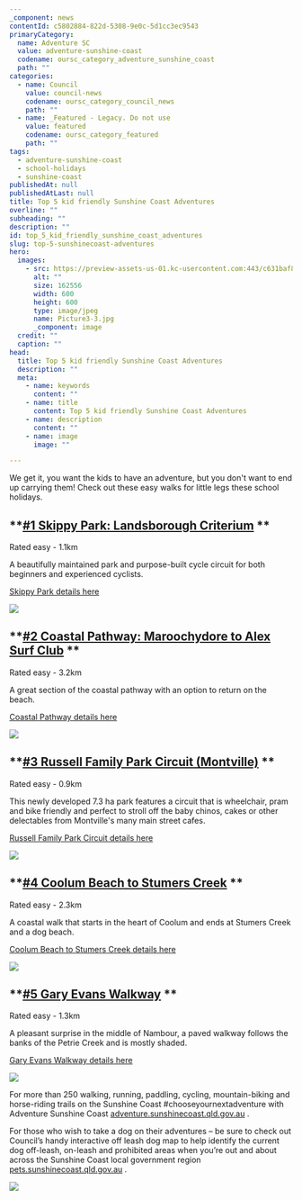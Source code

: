 ```yaml
---
_component: news
contentId: c5802884-822d-5308-9e0c-5d1cc3ec9543
primaryCategory:
  name: Adventure SC
  value: adventure-sunshine-coast
  codename: oursc_category_adventure_sunshine_coast
  path: ""
categories:
  - name: Council
    value: council-news
    codename: oursc_category_council_news
    path: ""
  - name: _Featured - Legacy. Do not use
    value: featured
    codename: oursc_category_featured
    path: ""
tags:
  - adventure-sunshine-coast
  - school-holidays
  - sunshine-coast
publishedAt: null
publishedAtLast: null
title: Top 5 kid friendly Sunshine Coast Adventures
overline: ""
subheading: ""
description: ""
id: top_5_kid_friendly_sunshine_coast_adventures
slug: top-5-sunshinecoast-adventures
hero:
  images:
    - src: https://preview-assets-us-01.kc-usercontent.com:443/c631baf8-1b46-001f-580c-d0001b68b4a8/f5c3083a-4ab5-4452-b0b5-8fc9528b71b6/Picture3-3.jpg
      alt: ""
      size: 162556
      width: 600
      height: 600
      type: image/jpeg
      name: Picture3-3.jpg
      _component: image
  credit: ""
  caption: ""
head:
  title: Top 5 kid friendly Sunshine Coast Adventures
  description: ""
  meta:
    - name: keywords
      content: ""
    - name: title
      content: Top 5 kid friendly Sunshine Coast Adventures
    - name: description
      content: ""
    - name: image
      image: ""

---
```

We get it, you want the kids to have an adventure, but you don't want to end up carrying them! Check out these easy walks for little legs these school holidays.

**[#1 Skippy Park: Landsborough Criterium](https://adventure.sunshinecoast.qld.gov.au/Home/TrailDetailsView?trailId=50112)
**
--

Rated easy - 1.1km

A beautifully maintained park and purpose-built cycle circuit for both beginners and experienced cyclists.

[Skippy Park details here](https://adventure.sunshinecoast.qld.gov.au/Home/TrailDetailsView?trailId=50112)


![](https://preview-assets-us-01.kc-usercontent.com:443/c631baf8-1b46-001f-580c-d0001b68b4a8/2e712ce5-8d4f-49db-b9eb-e3c8a0772094/Picture1.jpg)

**[#2 Coastal Pathway: Maroochydore to Alex Surf Club](https://adventure.sunshinecoast.qld.gov.au/Home/TrailDetailsView?trailId=54514)
**
--

Rated easy - 3.2km

A great section of the coastal pathway with an option to return on the beach.

[Coastal Pathway details here](https://adventure.sunshinecoast.qld.gov.au/Home/TrailDetailsView?trailId=54514)


![](https://preview-assets-us-01.kc-usercontent.com:443/c631baf8-1b46-001f-580c-d0001b68b4a8/cad7037b-b824-46d9-bb7d-9c2188d78a3b/Alex-surf-club-1024x768.jpeg)

**[#3 Russell Family Park Circuit (Montville)](https://adventure.sunshinecoast.qld.gov.au/Home/TrailDetailsView?trailId=20420)
**
--

Rated easy - 0.9km

This newly developed 7.3 ha park features a circuit that is wheelchair, pram and bike friendly and perfect to stroll off the baby chinos, cakes or other delectables from Montville's many main street cafes.

[Russell Family Park Circuit details here](https://adventure.sunshinecoast.qld.gov.au/Home/TrailDetailsView?trailId=20420)


![](https://preview-assets-us-01.kc-usercontent.com:443/c631baf8-1b46-001f-580c-d0001b68b4a8/668bc6ba-7dd4-47b5-8309-1eb9918d097d/Picture3-4.jpg)

**[#4 Coolum Beach to Stumers Creek](https://adventure.sunshinecoast.qld.gov.au/Home/TrailDetailsView?trailId=10812)
**
--

Rated easy - 2.3km

A coastal walk that starts in the heart of Coolum and ends at Stumers Creek and a dog beach.

[Coolum Beach to Stumers Creek details here](https://adventure.sunshinecoast.qld.gov.au/Home/TrailDetailsView?trailId=10812)


![](https://preview-assets-us-01.kc-usercontent.com:443/c631baf8-1b46-001f-580c-d0001b68b4a8/4b9ab936-e745-4b69-b039-f517b6dd8888/Picture4-2.jpg)

**[#5 Gary Evans Walkway](https://adventure.sunshinecoast.qld.gov.au/Home/TrailDetailsView?trailId=54926)
**
--

Rated easy - 1.3km

A pleasant surprise in the middle of Nambour, a paved walkway follows the banks of the Petrie Creek and is mostly shaded.

[Gary Evans Walkway details here](https://adventure.sunshinecoast.qld.gov.au/Home/TrailDetailsView?trailId=54926)


![](https://preview-assets-us-01.kc-usercontent.com:443/c631baf8-1b46-001f-580c-d0001b68b4a8/d04a69ff-6f26-4185-9bec-10c730e9eab4/Picture5-2.jpg)

For more than 250 walking, running, paddling, cycling, mountain-biking and horse-riding trails on the Sunshine Coast #chooseyournextadventure with Adventure Sunshine Coast [adventure.sunshinecoast.qld.gov.au](https://adventure.sunshinecoast.qld.gov.au/)
.

For those who wish to take a dog on their adventures – be sure to check out Council’s handy interactive off leash dog map to help identify the current dog off-leash, on-leash and prohibited areas when you’re out and about across the Sunshine Coast local government region [pets.sunshinecoast.qld.gov.au](https://pets.sunshinecoast.qld.gov.au)
.  

[](https://adventure.sunshinecoast.qld.gov.au/)


![](https://preview-assets-us-01.kc-usercontent.com:443/c631baf8-1b46-001f-580c-d0001b68b4a8/f5447f24-298c-4a56-bf8a-67950a9269b2/120778427_4466594080079016_1333259408723775787_2-2-1024x1024.png)
